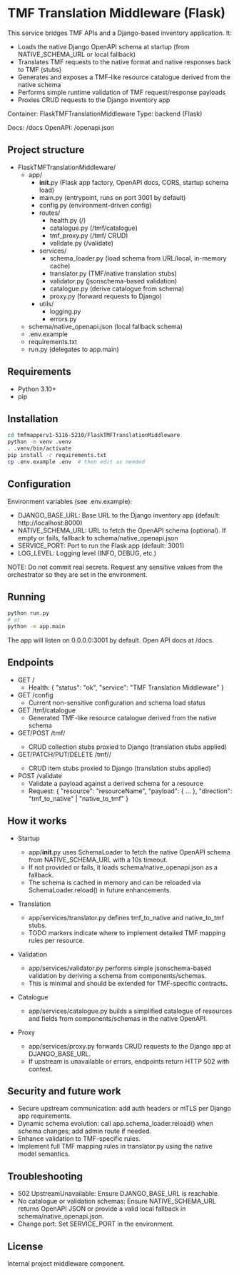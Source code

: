 # TMF Translation Middleware (Flask)

This service bridges TMF APIs and a Django-based inventory application. It:
- Loads the native Django OpenAPI schema at startup (from NATIVE_SCHEMA_URL or local fallback)
- Translates TMF requests to the native format and native responses back to TMF (stubs)
- Generates and exposes a TMF-like resource catalogue derived from the native schema
- Performs simple runtime validation of TMF request/response payloads
- Proxies CRUD requests to the Django inventory app

Container: FlaskTMFTranslationMiddleware
Type: backend (Flask)

Docs: /docs
OpenAPI: /openapi.json

## Project structure

- FlaskTMFTranslationMiddleware/
  - app/
    - __init__.py (Flask app factory, OpenAPI docs, CORS, startup schema load)
    - main.py (entrypoint, runs on port 3001 by default)
    - config.py (environment-driven config)
    - routes/
      - health.py (/)
      - catalogue.py (/tmf/catalogue)
      - tmf_proxy.py (/tmf/<resource> CRUD)
      - validate.py (/validate)
    - services/
      - schema_loader.py (load schema from URL/local, in-memory cache)
      - translator.py (TMF/native translation stubs)
      - validator.py (jsonschema-based validation)
      - catalogue.py (derive catalogue from schema)
      - proxy.py (forward requests to Django)
    - utils/
      - logging.py
      - errors.py
  - schema/native_openapi.json (local fallback schema)
  - .env.example
  - requirements.txt
  - run.py (delegates to app.main)

## Requirements

- Python 3.10+
- pip

## Installation

```bash
cd tmfmapperv1-5116-5210/FlaskTMFTranslationMiddleware
python -m venv .venv
. .venv/bin/activate
pip install -r requirements.txt
cp .env.example .env  # then edit as needed
```

## Configuration

Environment variables (see .env.example):
- DJANGO_BASE_URL: Base URL to the Django inventory app (default: http://localhost:8000)
- NATIVE_SCHEMA_URL: URL to fetch the OpenAPI schema (optional). If empty or fails, fallback to schema/native_openapi.json
- SERVICE_PORT: Port to run the Flask app (default: 3001)
- LOG_LEVEL: Logging level (INFO, DEBUG, etc.)

NOTE: Do not commit real secrets. Request any sensitive values from the orchestrator so they are set in the environment.

## Running

```bash
python run.py
# or
python -m app.main
```

The app will listen on 0.0.0.0:3001 by default. Open API docs at /docs.

## Endpoints

- GET / 
  - Health: { "status": "ok", "service": "TMF Translation Middleware" }
- GET /config
  - Current non-sensitive configuration and schema load status
- GET /tmf/catalogue
  - Generated TMF-like resource catalogue derived from the native schema
- GET/POST /tmf/<resource>
  - CRUD collection stubs proxied to Django (translation stubs applied)
- GET/PATCH/PUT/DELETE /tmf/<resource>/<id>
  - CRUD item stubs proxied to Django (translation stubs applied)
- POST /validate
  - Validate a payload against a derived schema for a resource
  - Request:
    {
      "resource": "resourceName",
      "payload": { ... },
      "direction": "tmf_to_native" | "native_to_tmf"
    }

## How it works

- Startup
  - app/__init__.py uses SchemaLoader to fetch the native OpenAPI schema from NATIVE_SCHEMA_URL with a 10s timeout.
  - If not provided or fails, it loads schema/native_openapi.json as a fallback.
  - The schema is cached in memory and can be reloaded via SchemaLoader.reload() in future enhancements.

- Translation
  - app/services/translator.py defines tmf_to_native and native_to_tmf stubs.
  - TODO markers indicate where to implement detailed TMF mapping rules per resource.

- Validation
  - app/services/validator.py performs simple jsonschema-based validation by deriving a schema from components/schemas.
  - This is minimal and should be extended for TMF-specific contracts.

- Catalogue
  - app/services/catalogue.py builds a simplified catalogue of resources and fields from components/schemas in the native OpenAPI.

- Proxy
  - app/services/proxy.py forwards CRUD requests to the Django app at DJANGO_BASE_URL.
  - If upstream is unavailable or errors, endpoints return HTTP 502 with context.

## Security and future work

- Secure upstream communication: add auth headers or mTLS per Django app requirements.
- Dynamic schema evolution: call app.schema_loader.reload() when schema changes; add admin route if needed.
- Enhance validation to TMF-specific rules.
- Implement full TMF mapping rules in translator.py using the native model semantics.

## Troubleshooting

- 502 UpstreamUnavailable: Ensure DJANGO_BASE_URL is reachable.
- No catalogue or validation schemas: Ensure NATIVE_SCHEMA_URL returns OpenAPI JSON or provide a valid local fallback in schema/native_openapi.json.
- Change port: Set SERVICE_PORT in the environment.

## License

Internal project middleware component.
